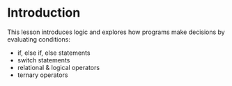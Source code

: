 # Introduction

This lesson introduces logic and explores how programs make decisions by evaluating conditions:

- if, else if, else statements
- switch statements
- relational & logical operators
- ternary operators